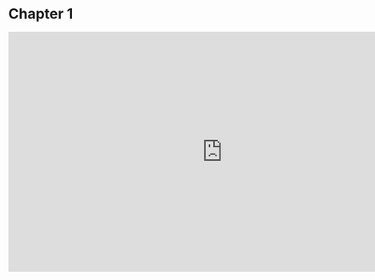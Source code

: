 # Chapter 1

<iframe width="854" height="480" src="https://www.youtube.com/embed/CUn9LVzQL0g" title="YouTube video player" frameborder="0" allow="accelerometer; autoplay; clipboard-write; encrypted-media; gyroscope; picture-in-picture" allowfullscreen></iframe>
